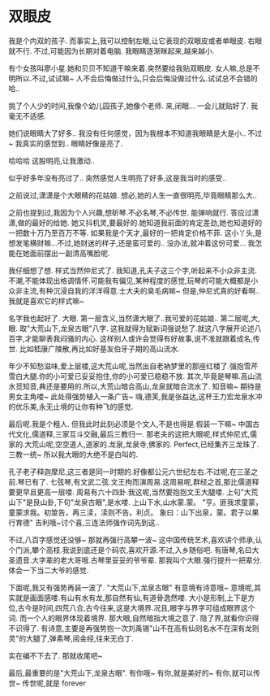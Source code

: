 # 双眼皮
我是个内双的孩子.
而事实上,我可以控制左眼,让它表现的双眼皮或者单眼皮. 右眼就不行.
不过,可能因为长期对着电脑. 我眼睛逐渐眯起来,越来越小.

有个女孩叫廖小星.她和贝贝不知道干嘛来着.突然要给我贴双眼皮.
女人嘛,总是不明所以.不过,试试嘛~ 人不会后悔做过什么,只会后悔没做过什么.试试总不会错的哈..

挑了个人少的时间,我像个幼儿园孩子,她像个老师.
来,闭眼...
一会儿就贴好了.
我毫无不适感.

她们说眼睛大了好多..
我没有任何感觉，因为我根本不知道我眼睛是大是小..
不过~ 我真实的感觉到.. 眼睛好像是亮了.

哈哈哈
这股明亮,让我激动..

似乎好多年没有亮过了..
突然感觉人生明亮了好多,这是我当时的感受..

之前说过,潇潇是个大眼睛的花姑娘.
想必,她的人生一直很明亮,毕竟眼睛那么大..

之前也提到过,我因为个人兴趣,想斫琴.不必名琴,不必传世.
能弹响就行. 答应过潇潇,做的最好的给她.
她又抖机灵,要最好的.她知道我前面的肯定差劲,她也知道好的一把数十万乃至百万不等.
如果我是个天才,最好的一把肯定价格不菲.
这小丫头,是想发笔横财嘛...不过,她财迷的样子,还是蛮可爱的..
没办法,就冲着这份可爱... 我怎能在她面前摆出一副清高嘴脸呢.

我仔细想了想.
样式当然仲尼式了.
我知道,孔夫子这三个字,听起来不小众非主流.不潮,不能体现出格调情怀.可能我有偏见,某种程度的感觉,玩琴的可能大概都是小众非主流,有种沉浸自我的洋洋得意.士大夫的臭毛病嘛~
但是,仲尼式真的好看啊..我就是喜欢它的样式嘛~

名字我也起好了. 大眼.
第一层含义,当然潇大眼了..我可爱的花姑娘..
第二层呢,大,眼. 取"大荒山下,龙泉古眼"八字.
这我就得为赋新词强说愁了.就这八字展开论述八百字,才能聊表我闷骚的内心.
这样别人或许会觉得有好故事,说不准就跟着成名,传世. 比如嵇康广陵散,再比如好基友伯牙子期的高山流水.

年少不知愁滋味,爱上层楼,这大荒山呢,当然出自老衲梦里的那座红楼了.强抱雪芹雪白大腿.你的小可爱已妥妥抱住,你的小可爱已稳稳不放.
其次,毕竟是琴嘛.高山流水觅知音,典还是要用的.所以,大荒山暗合高山,龙泉就暗合流水了.
知音嘛~ 期待是男女主角喽~ 此处得强势植入一条广告~
嗨,德芙,我是张益达,这杯王力宏龙泉水冲的优乐美,永无止境的让你有种飞的感觉.

最后呢.我是个粗人. 但我此时此刻必须是个文人,不是也得是.假装一下嘛~
中国古代文化,儒道释,三家互斗交融,最后三教归一.
那老夫的这把大眼呢,样式仲尼式,儒家的.大荒山呢,空空道人,道家的.龙泉,龙泉寺,佛家的.
Perfect,已经集齐三龙珠了.三教一统~ 所以我大眼的大绝不是白叫的.

孔子老子释迦摩尼,这三者是同一时期的.好像都公元六世纪左右.不过呢,在三圣之前.琴已有了.
七弦琴,有文武二弦.文王拘而演周易.这周易呢,群经之首,那比儒道释要更早且更高一层喽.
周易有六十四卦.我这呢,当然要抱抱文王大腿喽.
上句"大荒山下"是艮山卦,下句"龙泉古眼",是水喽.
上山下水,山水蒙.蒙。
"亨。匪我求童蒙，童蒙求我。初筮告，再三渎，渎则不告。利贞。
象曰：山下出泉，蒙。君子以果行育德"
吉利哦~讨个喜,三连法师强作词先到这..

不过,八百字感觉还没够~
那就再强行高攀一波~
这中国传统艺术,喜欢讲个师承,认个门派,攀个高枝.我说到底还是个码农,喜欢开源.不过,入乡随俗吧.
有唐琴,名曰大圣遗音.大字辈的老大哥哦.古琴里妥妥的爷爷辈. 那我叫个大眼.强行提升一把辈分.
体会一下当二大爷的感觉.

下面呢,我又有强势再装一波了.
"大荒山下,龙泉古眼" 有意境有诗意哦~ 
意境呢,其实就是画面感喽.有山有水有龙,那自然有仙,有道骨逸然喽.
大小是形制,上下是方位,古今是时间,四荒八合,古今往来,这是大境界.况且,眼字与界字可组成眼界这个词.
而一个人的眼界体现着境界. 那大眼,自然暗指大境之意了. 隐了界,就看你识得不识得了.
有诗意,主要是再强势抱一次刘禹锡"山不在高有仙则名水不在深有龙则灵"的大腿了,弹素琴,阅金经,往来无白丁.

实在编不下去了.
那就收尾吧~

最后,最重要的是"大荒山下,龙泉古眼". 有你哦~
有你,就是美好的~
有你,就可以传世~
传世呢,就是 forever 